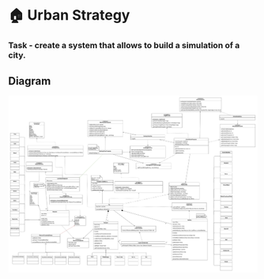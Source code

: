 # 🏠 Urban Strategy

### Task - create a system that allows to build a simulation of a city.

## Diagram
<img src="UrbanStrategy.drawio.png">